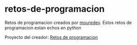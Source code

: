 # retos-de-programacion
Retos de programacion creados por [mouredev](https://github.com/mouredev). Estos retos de programacion estan echos en python

Proyecto del creador: [Retos de programacion](https://github.com/mouredev/retos-programacion-2023)
